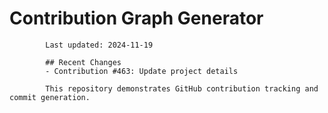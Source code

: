 # Contribution Graph Generator
            
            Last updated: 2024-11-19
            
            ## Recent Changes
            - Contribution #463: Update project details
            
            This repository demonstrates GitHub contribution tracking and commit generation.
        